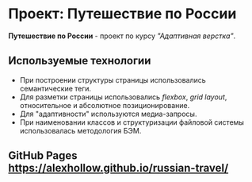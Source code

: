 # Проект: Путешествие по России

**Путешествие по России** - проект по курсу *"Адаптивная верстка"*.

## Используемые технологии
- При построении структуры страницы использовались семантические теги.
- Для разметки страницы использовались *flexbox*, *grid layout*, относительное и абсолютное позиционирование.
- Для "адаптивности" используются медиа-запросы.
- При наименовании классов и структуризации файловой системы использовалась методология БЭМ.

## GitHub Pages https://alexhollow.github.io/russian-travel/